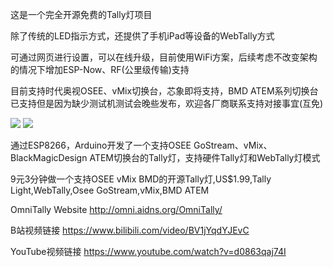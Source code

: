 这是一个完全开源免费的Tally灯项目

除了传统的LED指示方式，还提供了手机iPad等设备的WebTally方式

可通过网页进行设置，可以在线升级，目前使用WiFi方案，后续考虑不改变架构的情况下增加ESP-Now、RF(公里级传输)支持

目前支持时代奥视OSEE、vMix切换台，芯象即将支持，BMD ATEM系列切换台已支持但是因为缺少测试机测试会晚些发布，欢迎各厂商联系支持对接事宜(互免)

<img src="http://omni.aidns.net/OmniTally/supportlogo.jpg?ver=1.0.24121810">

<img src="http://omni.aidns.net/OmniTally/omnitally1.jpg">

通过ESP8266，Arduino开发了一个支持OSEE GoStream、vMix、BlackMagicDesign ATEM切换台的Tally灯，支持硬件Tally灯和WebTally灯模式

9元3分钟做一个支持OSEE vMix BMD的开源Tally灯,US$1.99,Tally Light,WebTally,Osee GoStream,vMix,BMD ATEM

OmniTally Website http://omni.aidns.org/OmniTally/

B站视频链接 https://www.bilibili.com/video/BV1jYqdYJEvC

YouTube视频链接 https://www.youtube.com/watch?v=d0863qaj74I
